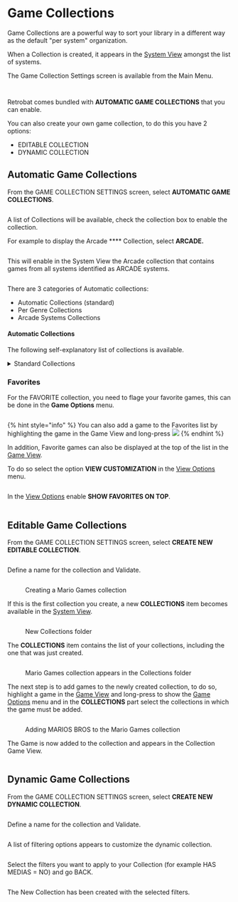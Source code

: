 # Game Collections

Game Collections are a powerful way to sort your library in a different way as the default "per system" organization.

When a Collection is created, it appears in the [System View](../navigation/system-view-and-game-view.md) amongst the list of systems.

The Game Collection Settings screen is available from the Main Menu.

<figure><img src="https://i.imgur.com/G4a0cSG.png" alt=""><figcaption></figcaption></figure>

<figure><img src="https://i.imgur.com/g1KYolO.png" alt=""><figcaption></figcaption></figure>

Retrobat comes bundled with **AUTOMATIC GAME COLLECTIONS** that you can enable.

You can also create your own game collection, to do this you have 2 options:

* EDITABLE COLLECTION
* DYNAMIC COLLECTION

## Automatic Game Collections

From the GAME COLLECTION SETTINGS screen, select **AUTOMATIC GAME COLLECTIONS**.

<figure><img src="https://i.imgur.com/gEMVjov.png" alt=""><figcaption></figcaption></figure>

A list of Collections will be available, check the collection box to enable the collection.

For example to display the Arcade **** Collection, select **ARCADE.**

<figure><img src="https://i.imgur.com/OIpc3Qc.png" alt=""><figcaption></figcaption></figure>

This will enable in the System View the Arcade collection that contains games from all systems identified as ARCADE systems.

<figure><img src="https://i.imgur.com/p4HVA3y.png" alt=""><figcaption></figcaption></figure>

There are 3 categories of Automatic collections:

* Automatic Collections (standard)
* Per Genre Collections
* Arcade Systems Collections

#### Automatic Collections

The following self-explanatory list of collections is available.

<details>

<summary>Standard Collections</summary>

ALL GAMES

LAST PLAYED

FAVORITES

2 PLAYERS

4 PLAYERS

NEVER PLAYED

RETROACHIEVEMENTS

ARCADE

VERTICAL GAMES

LIGHTGUN GAMES

</details>

### Favorites

For the FAVORITE collection, you need to flage your favorite games, this can be done in the **Game Options** menu.

<figure><img src="https://i.imgur.com/SDH2wuU.png" alt=""><figcaption></figcaption></figure>

{% hint style="info" %}
You can also add a game to the Favorites list by highlighting the game in the Game View and long-press ![](<../.gitbook/assets/image (3) (1) (2).png>)
{% endhint %}

In addition, Favorite games can also be displayed at the top of the list in the [Game View](../navigation/system-view-and-game-view.md).

To do so select the option **VIEW CUSTOMIZATION** in the [View Options](../navigation/view-options.md) menu.

<figure><img src="https://i.imgur.com/H2HTamx.png" alt=""><figcaption></figcaption></figure>

In the [View Options](../navigation/view-options.md) enable **SHOW FAVORITES ON TOP**.

<figure><img src="https://i.imgur.com/3FsvoDa.png" alt=""><figcaption></figcaption></figure>

## Editable Game Collections

From the GAME COLLECTION SETTINGS screen, select **CREATE NEW EDITABLE COLLECTION**.

<figure><img src="https://i.imgur.com/EMAdRtw.png" alt=""><figcaption></figcaption></figure>

Define a name for the collection and Validate.

<figure><img src="https://i.imgur.com/U6FOSuN.png" alt=""><figcaption><p>Creating a Mario Games collection</p></figcaption></figure>

If this is the first collection you create, a new **COLLECTIONS** item becomes available in the [System View](../navigation/system-view-and-game-view.md).

<figure><img src="https://i.imgur.com/Lz8ECAc.png" alt=""><figcaption><p>New Collections folder</p></figcaption></figure>

The **COLLECTIONS** item contains the list of your collections, including the one that was just created.

<figure><img src="https://i.imgur.com/AWmu3sN.png" alt=""><figcaption><p>Mario Games collection appears in the Collections folder</p></figcaption></figure>

The next step is to add games to the newly created collection, to do so, highlight a game in the [Game View](../navigation/system-view-and-game-view.md) and long-press  to show the [Game Options](../navigation/game-options.md) menu and in the **COLLECTIONS** part select the collections in which the game must be added.

<figure><img src="https://i.imgur.com/YNiR0a2.png" alt=""><figcaption><p>Adding MARIOS BROS to the Mario Games collection</p></figcaption></figure>

The Game is now added to the collection and appears in the Collection Game View.

<figure><img src="https://i.imgur.com/I4Rv2Fi.png" alt=""><figcaption></figcaption></figure>

## Dynamic Game Collections

From the GAME COLLECTION SETTINGS screen, select **CREATE NEW DYNAMIC COLLECTION**.

<figure><img src="https://i.imgur.com/EMAdRtw.png" alt=""><figcaption></figcaption></figure>

Define a name for the collection and Validate.

<figure><img src="https://i.imgur.com/Jh64hK2.png" alt=""><figcaption></figcaption></figure>

A list of filtering options appears to customize the dynamic collection.

<figure><img src="https://i.imgur.com/BSdAkxP.png" alt=""><figcaption></figcaption></figure>

Select the filters you want to apply to your Collection (for example HAS MEDIAS = NO) and go BACK.

<figure><img src="https://i.imgur.com/YPKJwCn.png" alt=""><figcaption></figcaption></figure>

The New Collection has been created with the selected filters.

<figure><img src="https://i.imgur.com/2B5T6Oe.png" alt=""><figcaption></figcaption></figure>
